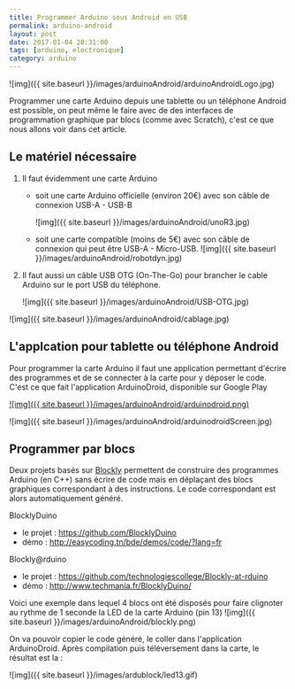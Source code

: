 ```yaml
---
title: Programmer Arduino sous Android en USB
permalink: arduino-android
layout: post
date: 2017-01-04 20:31:00
tags: [arduino, electronique]
category: arduino
---
```


![img]({{ site.baseurl }}/images/arduinoAndroid/arduinoAndroidLogo.jpg)

Programmer une carte Arduino depuis une tablette ou un téléphone Android
est possible, on peut même le faire avec de des interfaces de programmation
graphique par blocs (comme avec Scratch), c'est ce que nous allons voir
dans cet article.


## Le matériel nécessaire

1. Il faut évidemment une carte Arduino

   - soit une carte Arduino officielle (environ 20€) avec son câble de connexion USB-A - USB-B

     ![img]({{ site.baseurl }}/images/arduinoAndroid/unoR3.jpg)
   - soit une carte compatible (moins de 5€) avec son câble de connexion qui peut être USB-A - Micro-USB.
     ![img]({{ site.baseurl }}/images/arduinoAndroid/robotdyn.jpg)

2. Il faut aussi un câble USB OTG (On-The-Go) pour brancher le cable Arduino
   sur le port USB du téléphone.

   ![img]({{ site.baseurl }}/images/arduinoAndroid/USB-OTG.jpg)


![img]({{ site.baseurl }}/images/arduinoAndroid/cablage.jpg)

## L'applcation pour tablette ou téléphone Android

Pour programmer la carte Arduino il faut une application permettant
d'écrire des programmes et de se connecter à la carte pour y déposer
le code. C'est ce que fait l'application ArduinoDroid, disponible sur
Google Play


[![img]({{ site.baseurl }}/images/arduinoAndroid/arduinodroid.png)](https://play.google.com/store/apps/details?id=name.antonsmirnov.android.arduinodroid2&hl=fr)

![img]({{ site.baseurl }}/images/arduinoAndroid/arduinodroidScreen.jpg)

## Programmer par blocs

Deux projets basés sur [Blockly](https://fr.wikipedia.org/wiki/Blockly)
permettent de construire des programmes Arduino (en C++) sans écrire de code
mais en déplaçant des blocs graphiques correspondant à des instructions.
Le code correspondant est alors automatiquement généré.

BlocklyDuino

- le projet : <https://github.com/BlocklyDuino>
- démo : <http://easycoding.tn/bde/demos/code/?lang=fr>

Blockly@rduino

- le projet : <https://github.com/technologiescollege/Blockly-at-rduino>
- démo : <http://www.techmania.fr/BlocklyDuino/>


Voici une exemple dans lequel 4 blocs ont été disposés pour faire clignoter
au rythme de 1 seconde la LED de la carte Arduino (pin 13)
![img]({{ site.baseurl }}/images/arduinoAndroid/blockly.png)

On va pouvoir copier le code généré, le coller dans
l'application ArduinoDroid. Après compilation puis téléversement dans la carte,
le résultat est la :

![img]({{ site.baseurl }}/images/ardublock/led13.gif)


